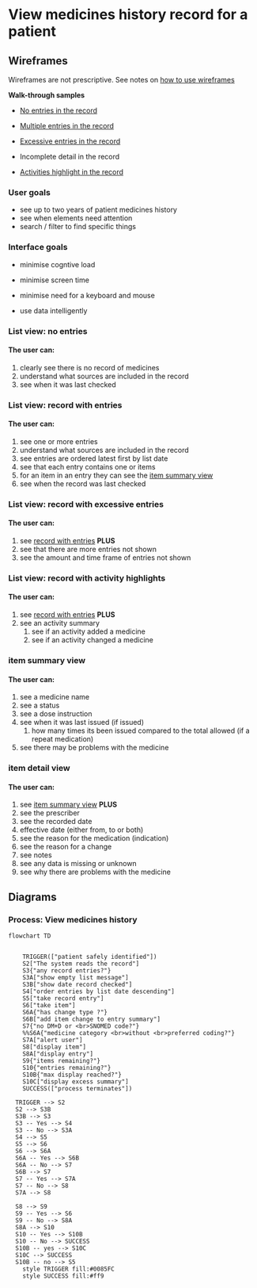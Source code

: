 # View medicines history record for a patient



## Wireframes

Wireframes are not prescriptive. See notes on [how to use wireframes](https://github.com/acommonjones/allergy-guide/blob/main/usecase/index.md#understanding-wireframes)

**Walk-through samples**

- [No entries in the record](#list-view-no-entries)

- [Multiple entries in the record](#list-view-record-with-entries)

- [Excessive entries in the record](#list-view-record-with-excessive-entries)

- Incomplete detail in the record

- [Activities highlight in the record](#list-view-record-with-activity-highlights)

  

### User goals

- see up to two years of patient medicines history
- see when elements need attention
- search / filter to find specific things



### Interface goals

- minimise cogntive load

- minimise screen time

- minimise need for a keyboard and mouse

- use data intelligently




### List view: no entries

#### The user can:

1. clearly see there is no record of medicines
2. understand what sources are included in the record
3. see when it was last checked



### List view: record with entries

#### The user can:

1. see one or more entries
2. understand what sources are included in the record
3. see entries are ordered latest first by list date
4. see that each entry contains one or items
5. for an item in an entry they can see the [item summary view](#item-summary-view)
6. see when the record was last checked



### List view: record with excessive entries

#### The user can:

1. see [record with entries](#list-view-record-with-entries) **PLUS**
2. see that there are more entries not shown
  1. see the amount and time frame of entries not shown

   


### List view: record with activity highlights

#### The user can:

  1. see [record with entries](#list-view-record-with-entries) **PLUS**
  2. see an activity summary
     1. see if an activity added a medicine
     2. see if an activity changed a medicine



### item summary view

#### The user can:

   1. see a medicine name
   2. see a status
   3. see a dose instruction
   4. see when it was last issued (if issued)
      1. how many times its been issued compared to the total allowed (if a repeat medication)
   5. see there may be problems with the medicine



### item detail view

#### The user can:

   1. see [item summary view](#item-summary-view) **PLUS**
   2. see the prescriber
   3. see the recorded date
   4. effective date (either from, to or both)
   5. see the reason for the medication (indication)
   6. see the reason for a change
   7. see notes
   8. see any data is missing or unknown
   9. see why there are problems with the medicine



## Diagrams

### Process: View medicines history

```mermaid
flowchart TD


    TRIGGER(["patient safely identified"]) 
    S2["The system reads the record"]
    S3{"any record entries?"}
    S3A["show empty list message"]
    S3B["show date record checked"]
    S4["order entries by list date descending"]
    S5["take record entry"]
    S6["take item"]
    S6A{"has change type ?"}
    S6B["add item change to entry summary"]
    S7{"no DM+D or <br>SNOMED code?"}
    %%S6A{"medicine category <br>without <br>preferred coding?"}
    S7A["alert user"]
    S8["display item"]
    S8A["display entry"]
    S9{"items remaining?"}
    S10{"entries remaining?"}
    S10B{"max display reached?"}
    S10C["display excess summary"]
    SUCCESS(["process terminates"])
  
  TRIGGER --> S2
  S2 --> S3B
  S3B --> S3
  S3 -- Yes --> S4
  S3 -- No --> S3A
  S4 --> S5
  S5 --> S6
  S6 --> S6A
  S6A -- Yes --> S6B
  S6A -- No --> S7
  S6B --> S7
  S7 -- Yes --> S7A
  S7 -- No --> S8
  S7A --> S8
  
  S8 --> S9
  S9 -- Yes --> S6
  S9 -- No --> S8A
  S8A --> S10
  S10 -- Yes --> S10B
  S10 -- No --> SUCCESS
  S10B -- yes --> S10C
  S10C --> SUCCESS
  S10B -- no --> S5
    style TRIGGER fill:#0085FC
    style SUCCESS fill:#ff9

```

